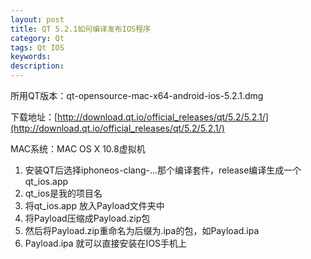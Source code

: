 ```yaml
---
layout: post
title: QT 5.2.1如何编译发布IOS程序
category: Qt
tags: Qt IOS
keywords: 
description: 
---
```


所用QT版本：qt-opensource-mac-x64-android-ios-5.2.1.dmg

下载地址：[http://download.qt.io/official_releases/qt/5.2/5.2.1/](http://download.qt.io/official_releases/qt/5.2/5.2.1/)

MAC系统：MAC OS X 10.8虚拟机

1. 安装QT后选择iphoneos-clang-...那个编译套件，release编译生成一个 qt_ios.app
2. qt_ios是我的项目名
3. 将qt_ios.app 放入Payload文件夹中
4. 将Payload压缩成Payload.zip包
5. 然后将Payload.zip重命名为后缀为.ipa的包，如Payload.ipa
6. Payload.ipa 就可以直接安装在IOS手机上
